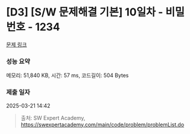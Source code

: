 # [D3] [S/W 문제해결 기본] 10일차 - 비밀번호 - 1234 

[문제 링크](https://swexpertacademy.com/main/code/problem/problemDetail.do?contestProbId=AV14_DEKAJcCFAYD) 

### 성능 요약

메모리: 51,840 KB, 시간: 57 ms, 코드길이: 504 Bytes

### 제출 일자

2025-03-21 14:42



> 출처: SW Expert Academy, https://swexpertacademy.com/main/code/problem/problemList.do
